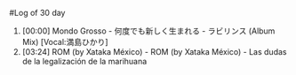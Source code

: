 #Log of 30 day

1. [00:00] Mondo Grosso - 何度でも新しく生まれる - ラビリンス (Album Mix) [Vocal:満島ひかり]
1. [03:24] ROM (by Xataka México) - ROM (by Xataka México) - Las dudas de la legalización de la marihuana
